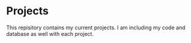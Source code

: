# Projects
This repisitory contains my current projects. I am including my code and database as well with each project. 
